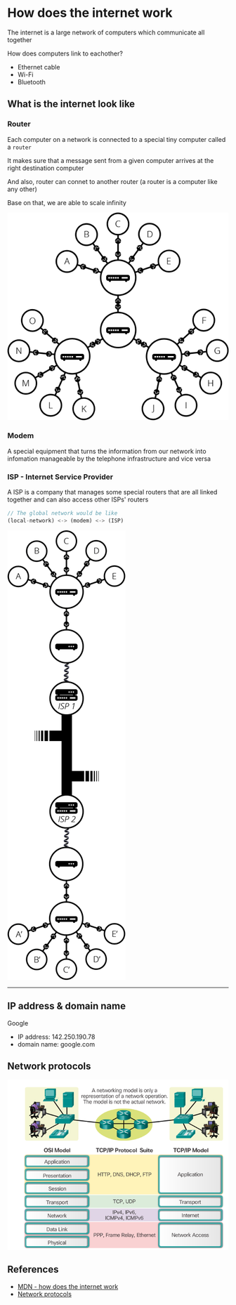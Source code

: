 # How does the internet work

The internet is a large network of computers which communicate all together

How does computers link to eachother?

- Ethernet cable
- Wi-Fi
- Bluetooth

## What is the internet look like

### Router

Each computer on a network is connected to a special tiny computer called a `router`

It makes sure that a message sent from a given computer arrives at the right destination computer

And also, router can connet to another router (a router is a computer like any other)

Base on that, we are able to scale infinity

![network](/public/frontend/internet/internet-schema-5.png)

### Modem

A special equipment that turns the information from our network into infomation manageable by the telephone infrastructure and vice versa

### ISP - Internet Service Provider

A ISP is a company that manages some special routers that are all linked together and can also access other ISPs' routers

```js
// The global network would be like
(local-network) <-> (modem) <-> (ISP)
```

![ISP](/public/frontend/internet/internet-schema-7.png)

---

## IP address & domain name

Google

- IP address: 142.250.190.78
- domain name: google.com

## Network protocols

![Network protocols](/public/frontend/internet/network-model.png)

## References

- [MDN - how does the internet work](https://developer.mozilla.org/en-US/docs/Learn/Common_questions/How_does_the_Internet_work)
- [Network protocols](https://sites.google.com/site/networking1cis101/a3--network-protocols-and-communicatons)
